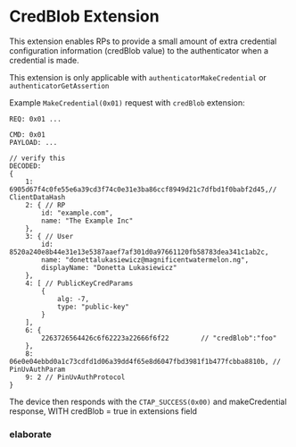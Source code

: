 # CredBlob Extension

This extension enables RPs to provide a small amount of extra credential configuration information (credBlob value) to the authenticator when a credential is made.

This extension is only applicable with `authenticatorMakeCredential` or `authenticatorGetAssertion` 


Example `MakeCredential(0x01)` request with `credBlob` extension:

```
REQ: 0x01 ...

CMD: 0x01
PAYLOAD: ...

// verify this 
DECODED: 
{
    1: 6905d67f4c0fe55e6a39cd3f74c0e31e3ba86ccf8949d21c7dfbd1f0babf2d45,// ClientDataHash
    2: { // RP
        id: "example.com",
        name: "The Example Inc"
    },
    3: { // User
        id: 8520a240e8b44e31e13e5387aaef7af301d0a97661120fb58783dea341c1ab2c, 
        name: "donettalukasiewicz@magnificentwatermelon.ng",
        displayName: "Donetta Lukasiewicz"
    },
    4: [ // PublicKeyCredParams
        {
            alg: -7,
            type: "public-key"
        }
    ],
    6: {
        2263726564426c6f62223a22666f6f22        // "credBlob":"foo"
    },
    8: 06e0e04ebbd0a1c73cdfd1d06a39dd4f65e8d6047fbd3981f1b477fcbba8810b, // PinUvAuthParam
    9: 2 // PinUvAuthProtocol
}
```

The device then responds with the `CTAP_SUCCESS(0x00)` and makeCredential response, WITH credBlob = true in extensions field
### elaborate


